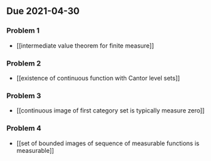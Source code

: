 ## Due 2021-04-30
### Problem 1
- [[intermediate value theorem for finite measure]]
### Problem 2
- [[existence of continuous function with Cantor level sets]]
### Problem 3
- [[continuous image of first category set is typically measure zero]]
### Problem 4
- [[set of bounded images of sequence of measurable functions is measurable]]